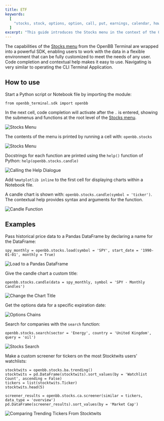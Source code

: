 ```yaml
---
title: ETF
keywords:
  [
    "stocks, stock, options, option, call, put, earnings, calendar, how-to, guide, scripts, fundamental, analysis, technical, behavioural, analyst, equity, research, api, sdk, application, python, notebook, jupyter",
  ]
excerpt: "This guide introduces the Stocks menu in the context of the OpenBB SDK."
---
```


The capabilities of the
<a href="https://openbb-finance.github.io/OpenBBTerminal/terminal/stocks/" target="_blank">Stocks
menu</a> from the OpenBB Terminal are wrapped into a powerful SDK, enabling
users to work with the data in a flexible environment that can be fully
customized to meet the needs of any user. Code completion and contextual help
makes it easy to use. Navigating is very similar to operating the CLI Terminal
Application.

## How to use

Start a Python script or Notebook file by importing the module:

`from openbb_terminal.sdk import openbb`

In the next cell, code completion will activate after the `.` is entered,
showing the submenus and functions at the root level of the
<a href="https://openbb-finance.github.io/OpenBBTerminal/terminal/stocks/" target="_blank">Stocks
menu</a>.

![Stocks Menu](https://user-images.githubusercontent.com/85772166/195393178-83c39078-3419-4fae-bf69-5950b143b422.png)

The contents of the menu is printed by running a cell with: `openbb.stocks`

![Stocks Menu](https://user-images.githubusercontent.com/85772166/195393891-8ff6d5d2-043a-463b-994a-2ad0805bef0d.png)

Docstrings for each function are printed using the `help()` function of Python:
`help(openbb.stocks.candle)`

![Calling the Help Dialogue](https://user-images.githubusercontent.com/85772166/195407824-16ce6a84-ca1f-42ea-9a4e-7de6584b356c.png)

Add `%matplotlib inline` to the first cell for displaying charts within a
Notebook file.

A candle chart is shown with: `openbb.stocks.candle(symbol = 'ticker')`. The
contextual help provides syntax and arguments for the function.

![Candle Function](https://user-images.githubusercontent.com/85772166/195409395-4a09d357-9725-4e71-8342-86607f27d060.png)

## Examples

Pass historical price data to a Pandas DataFrame by declaring a name for the
DataFrame:

`spy_monthly = openbb.stocks.load(symbol = 'SPY', start_date = '1990-01-01', monthly = True)`

![Load to a Pandas DataFrame](https://user-images.githubusercontent.com/85772166/195410451-7ab90457-122e-478c-a023-72fdf31fd6f5.png)

Give the candle chart a custom title:

`openbb.stocks.candle(data = spy_monthly, symbol = 'SPY - Monthly Candles')`

![Change the Chart Title](https://user-images.githubusercontent.com/85772166/195198857-9af40ffe-e7b6-46d3-9887-bca05999fd3f.png)

Get the options data for a specific expiration date:

![Options Chains](https://user-images.githubusercontent.com/85772166/195446332-58daf843-ff1b-4821-a12e-a15209397af0.png)

Search for companies with the `search` function:

`openbb.stocks.search(sector = 'Energy', country = 'United Kingdom', query = 'oil')`

![Stocks Search](https://user-images.githubusercontent.com/85772166/195447185-d3582665-7852-4a1e-bf0e-d0d389ec8ed7.png)

Make a custom screener for tickers on the most Stocktwits users' watchlists:

```
stocktwits = openbb.stocks.ba.trending()
stocktwits = pd.DataFrame(stocktwits).sort_values(by = 'Watchlist Count', ascending = False)
tickers = list(stocktwits.Ticker)
stocktwits.head(5)

screener_results = openbb.stocks.ca.screener(similar = tickers, data_type = 'overview')
pd.DataFrame(screener_results).sort_values(by = 'Market Cap')
```

![Comparing Trending Tickers From Stocktwits](https://user-images.githubusercontent.com/85772166/195452365-44847886-02c8-4b0f-a348-7eeb791b8f60.png)
